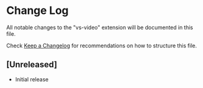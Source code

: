 # Change Log

All notable changes to the "vs-video" extension will be documented in this file.

Check [Keep a Changelog](http://keepachangelog.com/) for recommendations on how to structure this file.

## [Unreleased]

- Initial release